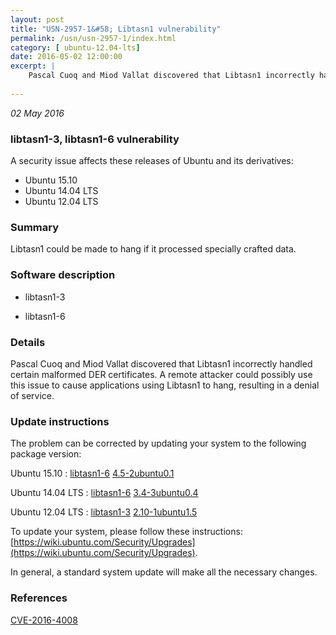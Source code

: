 ```yaml
---
layout: post
title: "USN-2957-1&#58; Libtasn1 vulnerability"
permalink: /usn/usn-2957-1/index.html
category: [ ubuntu-12.04-lts]
date: 2016-05-02 12:00:00
excerpt: |
    Pascal Cuoq and Miod Vallat discovered that Libtasn1 incorrectly handled certain malformed DER certificates. A remote attacker could possibly use this issue to cause applications using Libtasn1 to hang, resulting in a denial of service. 
    
--- 
```

 
 

*02 May 2016*

### libtasn1-3, libtasn1-6 vulnerability

A security issue affects these releases of Ubuntu and its derivatives:

* Ubuntu 15.10
* Ubuntu 14.04 LTS
* Ubuntu 12.04 LTS

### Summary

Libtasn1 could be made to hang if it processed specially crafted data. 

### Software description

* libtasn1-3 

* libtasn1-6 

### Details

Pascal Cuoq and Miod Vallat discovered that Libtasn1 incorrectly handled certain malformed DER certificates. A remote attacker could possibly use this issue to cause applications using Libtasn1 to hang, resulting in a denial of service. 

### Update instructions

The problem can be corrected by updating your system to the following package version:

Ubuntu 15.10
 : [libtasn1-6](https://launchpad.net/ubuntu/+source/libtasn1-6) <span> [4.5-2ubuntu0.1](https://launchpad.net/ubuntu/+source/libtasn1-6/4.5-2ubuntu0.1) </span> 

Ubuntu 14.04 LTS
 : [libtasn1-6](https://launchpad.net/ubuntu/+source/libtasn1-6) <span> [3.4-3ubuntu0.4](https://launchpad.net/ubuntu/+source/libtasn1-6/3.4-3ubuntu0.4) </span> 

Ubuntu 12.04 LTS
 : [libtasn1-3](https://launchpad.net/ubuntu/+source/libtasn1-3) <span> [2.10-1ubuntu1.5](https://launchpad.net/ubuntu/+source/libtasn1-3/2.10-1ubuntu1.5) </span> 

To update your system, please follow these instructions: [https://wiki.ubuntu.com/Security/Upgrades](https://wiki.ubuntu.com/Security/Upgrades).

In general, a standard system update will make all the necessary changes. 

### References

 
 [CVE-2016-4008](http://people.ubuntu.com/~ubuntu-security/cve/CVE-2016-4008)
 

